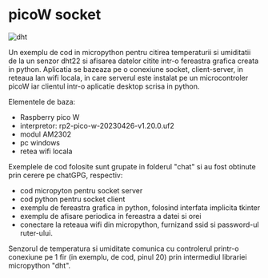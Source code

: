 # picoW socket
![dht](https://github.com/acican/picoW_socket/assets/10486613/1b427783-e8af-4dc0-9b78-04c51cfaf875)

Un exemplu de cod in micropython pentru citirea temperaturii si umiditatii de la un senzor dht22 si afisarea datelor citite intr-o fereastra grafica creata in python. Aplicatia se bazeaza pe o conexiune socket, client-server, in reteaua lan wifi locala, in care serverul este instalat pe un microcontroler picoW iar clientul intr-o aplicatie desktop scrisa in python. 

Elementele de baza:
- Raspberry pico W
- interpretor: rp2-pico-w-20230426-v1.20.0.uf2
- modul AM2302
- pc windows
- retea wifi locala
  
Exemplele de cod folosite sunt grupate in folderul "chat" si au fost obtinute prin cerere pe chatGPG, respectiv:
- cod micropyton pentru socket server
- cod python pentru socket client
- exemplu de fereastra grafica in python, folosind interfata implicita tkinter
- exemplu de afisare periodica in fereastra a datei si orei
- conectare la reteaua wifi din micropython, furnizand ssid si password-ul ruter-ului.
  
Senzorul de temperatura si umiditate comunica cu controlerul printr-o conexiune pe 1 fir (in exemplu, de cod, pinul 20) prin intermediul librariei micropython "dht".
